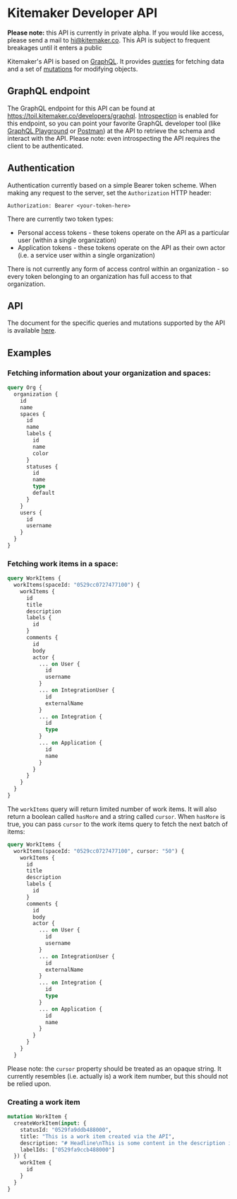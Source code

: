# Kitemaker Developer API

**Please note:** this API is currently in private alpha. If you would like access, please send a mail to hi@kitemaker.co. This API is subject to frequent breakages until it enters a public

Kitemaker's API is based on [GraphQL](https://graphql.org). It provides [queries](https://graphql.org/learn/queries) for fetching data and a set of [mutations](https://graphql.org/learn/queries/#mutations) for modifying objects.

## GraphQL endpoint

The GraphQL endpoint for this API can be found at https://toil.kitemaker.co/developers/graphql. [Introspection](https://graphql.org/learn/introspection/) is enabled for this endpoint, so you can point your favorite GraphQL developer tool (like [GraphQL Playground](https://github.com/graphql/graphql-playground) or [Postman](https://www.postman.com/graphql/)) at the API to retrieve the schema and interact with the API. Please note: even introspecting the API requires the client to be authenticated.

## Authentication

Authentication currently based on a simple Bearer token scheme. When making any request to the server, set the `Authorization` HTTP header:

```
Authorization: Bearer <your-token-here>
```

There are currently two token types:

  * Personal access tokens - these tokens operate on the API as a particular user (within a single organization)
  * Application tokens - these tokens operate on the API as their own actor (i.e. a service user within a single organization)

There is not currently any form of access control within an organization - so every token belonging to an organization has full access to that organization.

## API

The document for the specific queries and mutations supported by the API is available [here](api.md).

## Examples

### Fetching information about your organization and spaces:

```graphql
query Org {
  organization {
    id
    name
    spaces {
      id
      name
      labels {
        id
        name
        color
      }
      statuses {
        id
        name
        type
        default
      }
    }
    users {
      id
      username
    }
  }
}
```

### Fetching work items in a space:

```graphql
query WorkItems {
  workItems(spaceId: "0529cc0727477100") {
    workItems {
      id
      title
      description
      labels {
        id
      }
      comments {
        id
        body
        actor {
          ... on User {
            id
            username
          }
          ... on IntegrationUser {
            id
            externalName
          }
          ... on Integration {
            id
            type
          }
          ... on Application {
            id
            name
          }
        }
      }
    }
  }
}
```

The `workItems` query will return limited number of work items. It will also return a boolean called `hasMore` and a string called `cursor`. When `hasMore` is true, you can pass `cursor` to the work items query to fetch the next batch of items:

```graphql
query WorkItems {
  workItems(spaceId: "0529cc0727477100", cursor: "50") {
    workItems {
      id
      title
      description
      labels {
        id
      }
      comments {
        id
        body
        actor {
          ... on User {
            id
            username
          }
          ... on IntegrationUser {
            id
            externalName
          }
          ... on Integration {
            id
            type
          }
          ... on Application {
            id
            name
          }
        }
      }
    }
  }
```

Please note: the `cursor` property should be treated as an opaque string. It currently resembles (i.e. actually is) a work item number, but this should not be relied upon.

### Creating a work item

```graphql
mutation WorkItem {
  createWorkItem(input: {
    statusId: "0529fa9ddb488000",
    title: "This is a work item created via the API",
    description: "# Headline\nThis is some content in the description in markdown",
    labelIds: ["0529fa9ccb488000"]
  }) {
    workItem {
      id
    }
  }
}
```